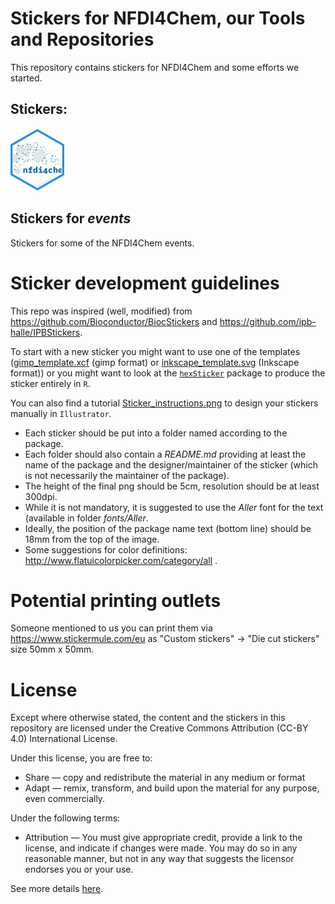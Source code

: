 # Stickers for NFDI4Chem, our Tools and Repositories

This repository contains stickers for NFDI4Chem and some efforts we started.

## Stickers:

<p align = "left">
<a href="NFDI4Chem/README.md"><img src="NFDI4Chem/NFDI4Chem.png" height="100"></a>

</p>

## Stickers for *events*

Stickers for some of the NFDI4Chem events.

# Sticker development guidelines

This repo was inspired (well, modified) from https://github.com/Bioconductor/BiocStickers
and https://github.com/ipb-halle/IPBStickers.

To start with a new sticker you might want to use one of the templates
([gimp_template.xcf](template/gimp_template.xcf) (gimp format) or
[inkscape_template.svg](template/inkscape_template.svg) (Inkscape format)) or
you might want to look at the
[`hexSticker`](https://github.com/GuangchuangYu/hexSticker) package to produce
the sticker entirely in `R`.

You can also find a tutorial [Sticker_instructions.png](Tutorial/Sticker_instructions.png)
to design your stickers manually in `Illustrator`.

+ Each sticker should be put into a folder named according to the package.
+ Each folder should also contain a *README.md* providing at least the name of
  the package and the designer/maintainer of the sticker (which is not
  necessarily the maintainer of the package).
+ The height of the final png should be 5cm, resolution should be at least
  300dpi.
+ While it is not mandatory, it is suggested to use the *Aller* font for the
  text (available in folder *fonts/Aller*.
+ Ideally, the position of the package name text (bottom line) should be 18mm
  from the top of the image.
+ Some suggestions for color definitions:
  http://www.flatuicolorpicker.com/category/all .

# Potential printing outlets

Someone mentioned to us you can print them via https://www.stickermule.com/eu as "Custom stickers" -> "Die cut stickers" size 50mm x 50mm.

# License

Except where otherwise stated, the content and the stickers in this
repository are licensed under the Creative Commons Attribution (CC-BY 4.0) International License.

Under this license, you are free to:

* Share — copy and redistribute the material in any medium or format
* Adapt — remix, transform, and build upon the material for any purpose, even commercially.

Under the following terms:

* Attribution — You must give appropriate credit, provide a link to the license, and indicate if changes were made. You may do so in any reasonable manner, but not in any way that suggests the licensor endorses you or your use.

See more details
[here](https://creativecommons.org/licenses/by/4.0/).
